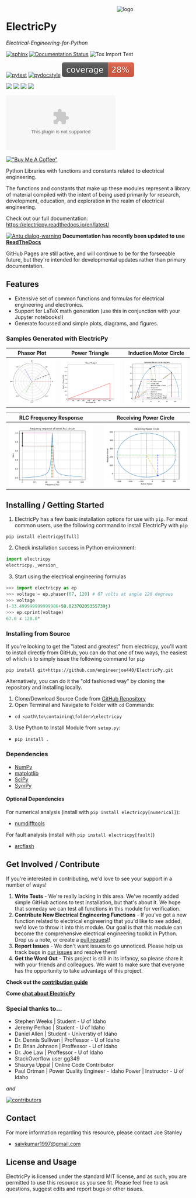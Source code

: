 <a href="https://electricpy.readthedocs.io/en/latest/">
  <img src="https://raw.githubusercontent.com/engineerjoe440/ElectricPy/master/logo/ElectricpyLogo.svg" width="200" alt="logo" align="right">
</a>

# ElectricPy

*Electrical-Engineering-for-Python*

[![sphinx](https://github.com/engineerjoe440/ElectricPy/actions/workflows/sphinx-build.yml/badge.svg?branch=master)](https://github.com/engineerjoe440/ElectricPy/actions/workflows/sphinx-build.yml)
[![Documentation Status](https://readthedocs.org/projects/electricpy/badge/?version=latest)](https://electricpy.readthedocs.io/en/latest/?badge=latest)
![Tox Import Test](https://github.com/engineerjoe440/ElectricPy/workflows/Tox%20Tests/badge.svg)

[![pytest](https://github.com/engineerjoe440/ElectricPy/actions/workflows/pytest.yml/badge.svg?branch=master)](https://github.com/engineerjoe440/ElectricPy/actions/workflows/pytest.yml)
[![pydocstyle](https://github.com/engineerjoe440/ElectricPy/actions/workflows/pydocstyle.yml/badge.svg?branch=master)](https://github.com/engineerjoe440/ElectricPy/actions/workflows/pydocstyle.yml)
![Coverage](https://raw.githubusercontent.com/engineerjoe440/ElectricPy/gh-pages/coverage.svg)

[![](https://img.shields.io/pypi/v/electricpy.svg?color=blue&logo=pypi&logoColor=white)](https://pypi.org/project/electricpy/)
[![](https://pepy.tech/badge/electricpy)](https://pepy.tech/project/electricpy)
[![](https://img.shields.io/github/stars/engineerjoe440/electricpy?logo=github)](https://github.com/engineerjoe440/electricpy/)
[![](https://img.shields.io/pypi/l/electricpy.svg?color=blue)](https://github.com/engineerjoe440/electricpy/blob/master/LICENSE.txt)

[![Matrix](https://img.shields.io/matrix/electricpy:stanleysolutionsn.com?label=%23electricpy:stanleysolutionsnw.com&logo=matrix&server_fqdn=matrix.stanleysolutionsnw.com&style=for-the-badge)](https://matrix.to/#/#electricpy:stanleysolutionsnw.com)

[!["Buy Me A Coffee"](https://www.buymeacoffee.com/assets/img/custom_images/orange_img.png)](https://www.buymeacoffee.com/engineerjoe440)


Python Libraries with functions and constants related to electrical engineering.

The functions and constants that make up these modules represent a library of
material compiled with the intent of being used primarily for research,
development, education, and exploration in the realm of electrical engineering.

Check out our full documentation: https://electricpy.readthedocs.io/en/latest/

<a title="Fabián Alexis, CC BY-SA 3.0 &lt;https://creativecommons.org/licenses/by-sa/3.0&gt;, via Wikimedia Commons" href="https://commons.wikimedia.org/wiki/File:Antu_dialog-warning.svg"><img width="25px" alt="Antu dialog-warning" src="https://upload.wikimedia.org/wikipedia/commons/thumb/f/f7/Antu_dialog-warning.svg/512px-Antu_dialog-warning.svg.png"></a> **Documentation has recently been updated to use [ReadTheDocs](https://readthedocs.org/)**

GitHub Pages are still active, and will continue to be for the forseeable
future, but they're intended for developmental updates rather than primary
documentation.

## Features

* Extensive set of common functions and formulas for electrical engineering and
electronics.
* Support for LaTeX math generation (use this in conjunction with your Jupyter
notebooks!)
* Generate focussed and simple plots, diagrams, and figures.

### Samples Generated with ElectricPy

| Phasor Plot | Power Triangle | Induction Motor Circle |
|-------------|----------------|------------------------|
| ![](https://raw.githubusercontent.com/engineerjoe440/ElectricPy/gh-pages/_images/PhasorPlot.png) | ![](https://raw.githubusercontent.com/engineerjoe440/ElectricPy/gh-pages/_images/PowerTriangle.png) | ![](https://raw.githubusercontent.com/engineerjoe440/ElectricPy/gh-pages/_images/InductionMotorCircleExample.png) |


| RLC Frequency Response |                | Receiving Power Circle |
|------------------------|----------------|------------------------|
| ![](https://raw.githubusercontent.com/engineerjoe440/ElectricPy/gh-pages/_images/series-rlc-r5-l0.4.png) |  | ![](https://raw.githubusercontent.com/engineerjoe440/ElectricPy/gh-pages/_images/ReceivingPowerCircleExample.png) |

## Installing / Getting Started

1. ElectricPy has a few basic installation options for use with `pip`. For most
common users, use the following command to install ElectricPy with `pip`

```
pip install electricpy[full]
```
  
2. Check installation success in Python environment:

```python
import electricpy
electricpy._version_
```

3. Start using the electrical engineering formulas

```python
>>> import electricpy as ep
>>> voltage = ep.phasor(67, 120) # 67 volts at angle 120 degrees
>>> voltage
(-33.499999999999986+58.02370205355739j)
>>> ep.cprint(voltage)
67.0 ∠ 120.0°
```

### Installing from Source

If you're looking to get the "latest and greatest" from electricpy, you'll want
to install directly from GitHub, you can do that one of two ways, the easiest of
which is to simply issue the following command for `pip`

```
pip install git+https://github.com/engineerjoe440/ElectricPy.git
```

Alternatively, you can do it the "old fashioned way" by cloning the repository
and installing locally.

1. Clone/Download Source Code from [GitHub Repository](https://github.com/engineerjoe440/ElectricPy)
2. Open Terminal and Navigate to Folder with `cd` Commands:
  - `cd <path\to\containing\folder>\electricpy`
3. Use Python to Install Module from `setup.py`:
  - `pip install .`

### Dependencies

- [NumPy](https://numpy.org/)
- [matplotlib](https://matplotlib.org/)
- [SciPy](https://scipy.org/)
- [SymPy](https://www.sympy.org/en/index.html)

#### Optional Dependencies

For numerical analysis (install with `pip install electricpy[numerical]`):

- [numdifftools](https://numdifftools.readthedocs.io/en/latest/)

For fault analysis (install with `pip install electricpy[fault]`)

- [arcflash](https://github.com/LiaungYip/arcflash)


## Get Involved / Contribute

If you're interested in contributing, we'd love to see your support in a number
of ways!

1. **Write Tests** - We're really lacking in this area. We've recently added
simple GitHub actions to test installation, but that's about it. We hope that
someday we can test all functions in this module for verification.
2. **Contribute New Electrical Engineering Functions** - If you've got a new
function related to electrical engineering that you'd like to see added, we'd
love to throw it into this module. Our goal is that this module can become the
comprehensive electrical engineering toolkit in Python. Drop us a note, or
create a [pull request](https://github.com/engineerjoe440/ElectricPy/pulls)!
3. **Report Issues** - We don't want issues to go unnoticed. Please help us
track bugs in [our issues](https://github.com/engineerjoe440/ElectricPy/issues)
and resolve them!
4. **Get the Word Out** - This project is still in its infancy, so please share
it with your friends and colleagues. We want to make sure that everyone has the
opportunity to take advantage of this project.

**Check out the [contribution guide](https://github.com/engineerjoe440/ElectricPy/blob/master/CONTRIBUTING.md)**

**Come [chat about ElectricPy](https://matrix.to/#/#electricpy:stanleysolutionsnw.com)**

### Special thanks to...

- Stephen Weeks | Student - U of Idaho
- Jeremy Perhac | Student - U of Idaho
- Daniel Allen | Student - Universtiy of Idaho
- Dr. Dennis Sullivan | Proffessor - U of Idaho
- Dr. Brian Johnson | Proffessor - U of Idaho
- Dr. Joe Law | Proffessor - U of Idaho
- StackOverflow user gg349
- Shaurya Uppal | Online Code Contributor
- Paul Ortman | Power Quality Engineer - Idaho Power | Instructor - U of Idaho

*and*

<a href="https://github.com/engineerjoe440/electricpy/graphs/contributors">
  <img src="https://contrib.rocks/image?repo=engineerjoe440/electricpy" alt="contributors">
</a>

## Contact

For more information regarding this resource, please contact Joe Stanley

- <saivkumar1997@gmail.com>

## License and Usage

ElectricPy is licensed under the standard MIT license, and as such, you are
permitted to use this resource as you see fit. Please feel free to ask
questions, suggest edits and report bugs or other issues.
